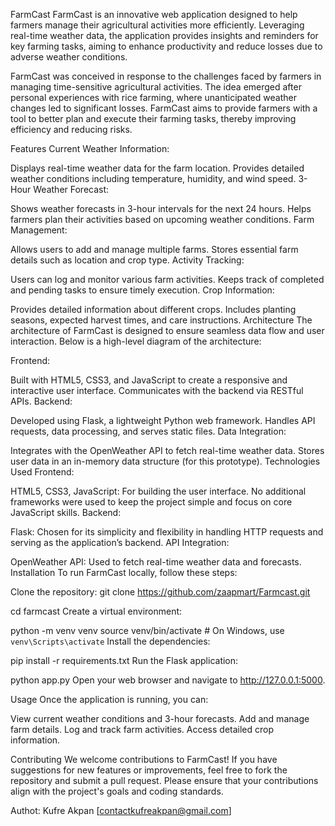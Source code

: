 FarmCast
FarmCast is an innovative web application designed to help farmers manage their agricultural activities more efficiently. Leveraging real-time weather data, the application provides insights and reminders for key farming tasks, aiming to enhance productivity and reduce losses due to adverse weather conditions.

FarmCast was conceived in response to the challenges faced by farmers in managing time-sensitive agricultural activities. The idea emerged after personal experiences with rice farming, where unanticipated weather changes led to significant losses. FarmCast aims to provide farmers with a tool to better plan and execute their farming tasks, thereby improving efficiency and reducing risks.

Features
Current Weather Information:

Displays real-time weather data for the farm location.
Provides detailed weather conditions including temperature, humidity, and wind speed.
3-Hour Weather Forecast:

Shows weather forecasts in 3-hour intervals for the next 24 hours.
Helps farmers plan their activities based on upcoming weather conditions.
Farm Management:

Allows users to add and manage multiple farms.
Stores essential farm details such as location and crop type.
Activity Tracking:

Users can log and monitor various farm activities.
Keeps track of completed and pending tasks to ensure timely execution.
Crop Information:

Provides detailed information about different crops.
Includes planting seasons, expected harvest times, and care instructions.
Architecture
The architecture of FarmCast is designed to ensure seamless data flow and user interaction. Below is a high-level diagram of the architecture:


Frontend:

Built with HTML5, CSS3, and JavaScript to create a responsive and interactive user interface.
Communicates with the backend via RESTful APIs.
Backend:

Developed using Flask, a lightweight Python web framework.
Handles API requests, data processing, and serves static files.
Data Integration:

Integrates with the OpenWeather API to fetch real-time weather data.
Stores user data in an in-memory data structure (for this prototype).
Technologies Used
Frontend:

HTML5, CSS3, JavaScript: For building the user interface.
No additional frameworks were used to keep the project simple and focus on core JavaScript skills.
Backend:

Flask: Chosen for its simplicity and flexibility in handling HTTP requests and serving as the application’s backend.
API Integration:

OpenWeather API: Used to fetch real-time weather data and forecasts.
Installation
To run FarmCast locally, follow these steps:

Clone the repository:
git clone https://github.com/zaapmart/Farmcast.git

cd farmcast
Create a virtual environment:

python -m venv venv
source venv/bin/activate  # On Windows, use `venv\Scripts\activate`
Install the dependencies:

pip install -r requirements.txt
Run the Flask application:

python app.py
Open your web browser and navigate to http://127.0.0.1:5000.

Usage
Once the application is running, you can:

View current weather conditions and 3-hour forecasts.
Add and manage farm details.
Log and track farm activities.
Access detailed crop information.

Contributing
We welcome contributions to FarmCast! If you have suggestions for new features or improvements, feel free to fork the repository and submit a pull request. Please ensure that your contributions align with the project's goals and coding standards.

Authot: Kufre Akpan [contactkufreakpan@gmail.com] 
